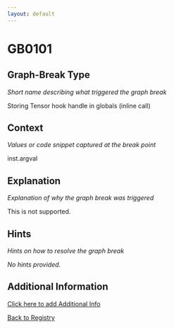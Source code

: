 ```yaml
---
layout: default
---
```

# GB0101

## Graph-Break Type
*Short name describing what triggered the graph break*

Storing Tensor hook handle in globals (inline call)

## Context
*Values or code snippet captured at the break point*

inst.argval

## Explanation
*Explanation of why the graph break was triggered*

This is not supported.

## Hints
*Hints on how to resolve the graph break*

*No hints provided.*


## Additional Information

<!-- ADDITIONAL INFORMATION START - Add custom information below this line -->

<!-- ADDITIONAL INFORMATION END -->


[Click here to add Additional Info](https://github.com/meta-pytorch/compile-graph-break-site/edit/main/docs/gb/gb0101.md)

[Back to Registry](../index.html)
